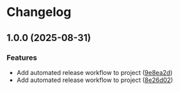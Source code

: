 # Changelog

## 1.0.0 (2025-08-31)


### Features

* Add automated release workflow to project ([9e8ea2d](https://github.com/stbensonimoh/release-test/commit/9e8ea2d4febd56a5a9ebe89f7754aeb89c54be4f))
* Add automated release workflow to project ([8e26d02](https://github.com/stbensonimoh/release-test/commit/8e26d0215fe45aca04747cdef90cd9d701cee7db))
